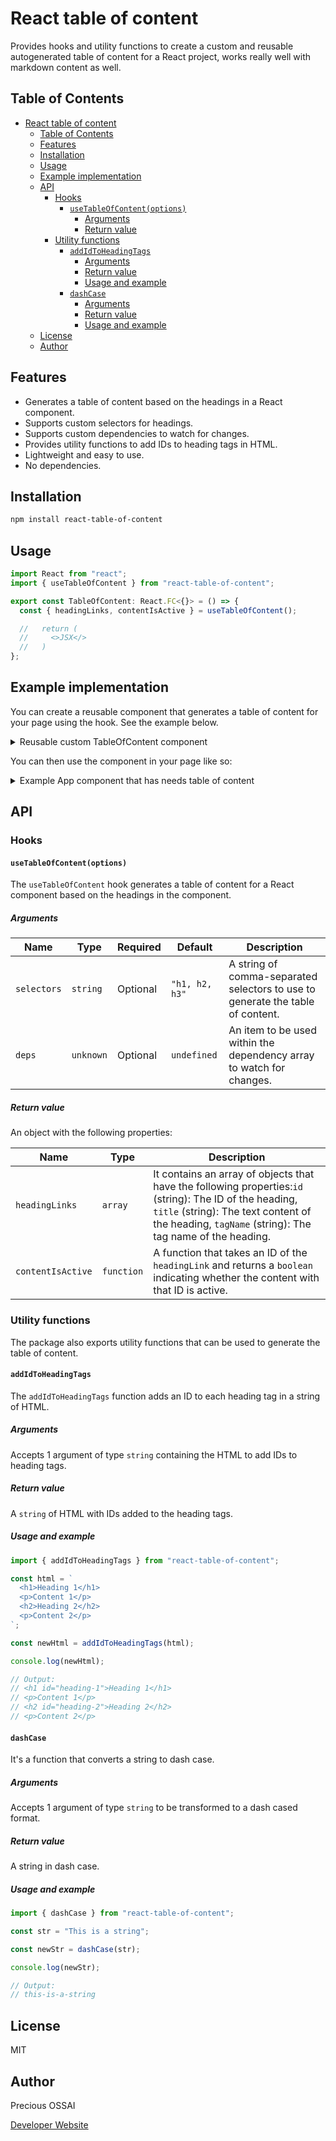 # React table of content

Provides hooks and utility functions to create a custom and reusable autogenerated table of content for a React project, works really well with markdown content as well.

## Table of Contents

- [React table of content](#react-table-of-content)
  - [Table of Contents](#table-of-contents)
  - [Features](#features)
  - [Installation](#installation)
  - [Usage](#usage)
  - [Example implementation](#example-implementation)
  - [API](#api)
    - [Hooks](#hooks)
      - [`useTableOfContent(options)`](#usetableofcontentoptions)
        - [Arguments](#arguments)
        - [Return value](#return-value)
    - [Utility functions](#utility-functions)
      - [`addIdToHeadingTags`](#addidtoheadingtags)
        - [Arguments](#arguments-1)
        - [Return value](#return-value-1)
        - [Usage and example](#usage-and-example)
      - [`dashCase`](#dashcase)
        - [Arguments](#arguments-2)
        - [Return value](#return-value-2)
        - [Usage and example](#usage-and-example-1)
  - [License](#license)
  - [Author](#author)

## Features

- Generates a table of content based on the headings in a React component.
- Supports custom selectors for headings.
- Supports custom dependencies to watch for changes.
- Provides utility functions to add IDs to heading tags in HTML.
- Lightweight and easy to use.
- No dependencies.

## Installation

```bash
npm install react-table-of-content
```

## Usage

```jsx
import React from "react";
import { useTableOfContent } from "react-table-of-content";

export const TableOfContent: React.FC<{}> = () => {
  const { headingLinks, contentIsActive } = useTableOfContent();

  //   return (
  //     <>JSX</>
  //   )
};
```

## Example implementation

You can create a reusable component that generates a table of content for your page using the hook. See the example below.

<details>
<summary>Reusable custom TableOfContent component</summary>

```jsx
import React from "react";
import { useTableOfContent } from "react-table-of-content";

export const TableOfContent: React.FC<{}> = () => {
  const { headingLinks, contentIsActive } = useTableOfContent({
    selectors: "article h1, article h2, article h3",
  });

  if (!headingLinks || headingLinks.length < 1) return null;

  return (
    <div>
      <h4 id="on-this-page">ON THIS PAGE</h4>
      <ul className="mt-4 space-y-2">
        {headingLinks.map((link) => {
          const isActive = contentIsActive(link.id);

          return (
            <li key={link.id}>
              <a
                className={`${
                  isActive ? "text-gray-800 font-semibold" : "text-gray-500"
                }
                ${["h3", "h4"].includes(link.tagName.toLowerCase()) && "pl-2"}
                ${["h5", "h6"].includes(link.tagName.toLowerCase()) && "pl-4"}
                hover:text-gray-700 transition-colors duration-200
                `}
                href={`#${link.id}`}
              >
                {link.title}
              </a>
            </li>
          );
        })}
      </ul>
    </div>
  );
};
```

</details>

You can then use the component in your page like so:

<details>
<summary>Example App component that has needs table of content</summary>

```jsx
import React from "react";
import { TableOfContent } from "./TableOfContent";

export const App: React.FC = () => {
  return (
    <div className="flex">
      <div className="p-10 w-64">
        <div className="sticky top-8">
          <TableOfContent />
        </div>
      </div>
      <article className="flex-1">
        <div className="container max-w-screen-xl">
          <section>
            <h1 id="first-heading">H1 heading</h1>
            <p>
              Lorem ipsum dolor sit amet consectetur adipisicing elit. Laborum
              vero accusamus alias cumque numquam atque eius ullam nobis at!
              Necessitatibus, corporis earum? Quidem, corporis blanditiis
              sapiente veritatis saepe debitis expedita!.
            </p>
          </section>
          <section>
            <h2 id="second-heading">H2 heading</h2>
            <p>
              Lorem ipsum dolor sit amet consectetur adipisicing elit. Laborum
              vero accusamus alias cumque numquam atque eius ullam nobis at!
              Necessitatibus, corporis earum? Quidem, corporis blanditiis
              sapiente veritatis saepe debitis expedita!.
            </p>
          </section>
          <section>
            <h3 id="third-heading">H3 heading</h3>
            <p>
              Lorem ipsum dolor sit amet consectetur adipisicing elit. Laborum
              vero accusamus alias cumque numquam atque eius ullam nobis at!
              Necessitatibus, corporis earum? Quidem, corporis blanditiis
              sapiente veritatis saepe debitis expedita!.
            </p>
          </section>
          <section>
            <h4 id="fourth-heading">H4 heading</h4>
            <p>
              Lorem ipsum dolor sit amet consectetur adipisicing elit. Laborum
              vero accusamus alias cumque numquam atque eius ullam nobis at!
              Necessitatibus, corporis earum? Quidem, corporis blanditiis
              sapiente veritatis saepe debitis expedita!.
            </p>
          </section>
          <section>
            <h5 id="fifth-heading">H5 heading</h5>
            <p>
              Lorem ipsum dolor sit amet consectetur adipisicing elit. Laborum
              vero accusamus alias cumque numquam atque eius ullam nobis at!
              Necessitatibus, corporis earum? Quidem, corporis blanditiis
              sapiente veritatis saepe debitis expedita!.
            </p>
          </section>
          <section>
            <h6 id="sixth-heading">H6 heading</h6>
            <p>
              Lorem ipsum dolor sit amet consectetur adipisicing elit. Laborum
              vero accusamus alias cumque numquam atque eius ullam nobis at!
              Necessitatibus, corporis earum? Quidem, corporis blanditiis
              sapiente veritatis saepe debitis expedita!.
            </p>
          </section>
        </div>
      </article>
    </div>
  );
};
```

</details>

## API

### Hooks

#### `useTableOfContent(options)`

The `useTableOfContent` hook generates a table of content for a React component based on the headings in the component.

##### Arguments

| Name        | Type      | Required | Default        | Description                                                                    |
| ----------- | --------- | -------- | -------------- | ------------------------------------------------------------------------------ |
| `selectors` | `string`  | Optional | `"h1, h2, h3"` | A string of comma-separated selectors to use to generate the table of content. |
| `deps`      | `unknown` | Optional | `undefined`    | An item to be used within the dependency array to watch for changes.           |

##### Return value

An object with the following properties:

| Name              | Type       | Description                                                                                                                                                                                                  |
| ----------------- | ---------- | ------------------------------------------------------------------------------------------------------------------------------------------------------------------------------------------------------------ |
| `headingLinks`    | `array`    | It contains an array of objects that have the following properties:`id` (string): The ID of the heading, `title` (string): The text content of the heading, `tagName` (string): The tag name of the heading. |
| `contentIsActive` | `function` | A function that takes an ID of the `headingLink` and returns a `boolean` indicating whether the content with that ID is active.                                                                              |

### Utility functions

The package also exports utility functions that can be used to generate the table of content.

#### `addIdToHeadingTags`

The `addIdToHeadingTags` function adds an ID to each heading tag in a string of HTML.

##### Arguments

Accepts 1 argument of type `string` containing the HTML to add IDs to heading tags.

##### Return value

A `string` of HTML with IDs added to the heading tags.

##### Usage and example

```js
import { addIdToHeadingTags } from "react-table-of-content";

const html = `
  <h1>Heading 1</h1>
  <p>Content 1</p>
  <h2>Heading 2</h2>
  <p>Content 2</p>
`;

const newHtml = addIdToHeadingTags(html);

console.log(newHtml);

// Output:
// <h1 id="heading-1">Heading 1</h1>
// <p>Content 1</p>
// <h2 id="heading-2">Heading 2</h2>
// <p>Content 2</p>
```

#### `dashCase`

It's a function that converts a string to dash case.

##### Arguments

Accepts 1 argument of type `string` to be transformed to a dash cased format.

##### Return value

A string in dash case.

##### Usage and example

```js
import { dashCase } from "react-table-of-content";

const str = "This is a string";

const newStr = dashCase(str);

console.log(newStr);

// Output:
// this-is-a-string
```

## License

MIT

## Author

Precious OSSAI

[Developer Website](https://ossaiprecious.com)
